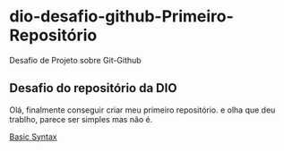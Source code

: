 # dio-desafio-github-Primeiro-Repositório
Desafio de Projeto sobre Git-Github

## Desafio do repositório da DIO
Olá, finalmente conseguir criar meu primeiro repositório.
e olha que deu trablho, parece ser simples mas não é.

[Basic Syntax](https://www.markdownguide.org/basic-syntax/)
